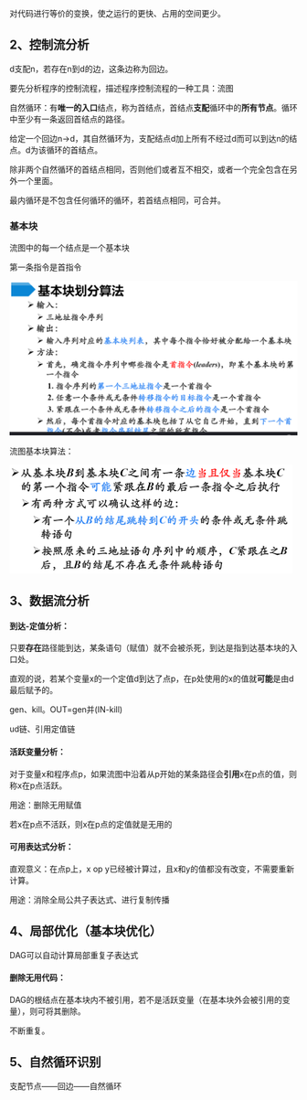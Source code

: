 对代码进行等价的变换，使之运行的更快、占用的空间更少。

## 2、控制流分析

d支配n，若存在n到d的边，这条边称为回边。

要先分析程序的控制流程，描述程序控制流程的一种工具：流图

自然循环：有**唯一的入口**结点，称为首结点，首结点**支配**循环中的**所有节点**。循环中至少有一条返回首结点的路径。

给定一个回边n→d，其自然循环为，支配结点d加上所有不经过d而可以到达n的结点。d为该循环的首结点。

除非两个自然循环的首结点相同，否则他们或者互不相交，或者一个完全包含在另外一个里面。

最内循环是不包含任何循环的循环，若首结点相同，可合并。

### 基本块

流图中的每一个结点是一个基本块

第一条指令是首指令

<img src="chapter10 代码优化.assets/image-20210526235003549.png" alt="image-20210526235003549" style="zoom:50%;" />

流图基本块算法：

<img src="chapter10 代码优化.assets/image-20210527002525813.png" alt="image-20210527002525813" style="zoom:50%;" />

## 3、数据流分析

#### 到达-定值分析：

只要**存在**路径能到达，某条语句（赋值）就不会被杀死，到达是指到达基本块的入口处。

直观的说，若某个变量x的一个定值d到达了点p，在p处使用的x的值就**可能**是由d最后赋予的。

gen、kill。OUT=gen并(IN-kill)

ud链、引用定值链

#### 活跃变量分析：

对于变量x和程序点p，如果流图中沿着从p开始的某条路径会**引用**x在p点的值，则称x在p点活跃。

用途：删除无用赋值

若x在p点不活跃，则x在p点的定值就是无用的

#### 可用表达式分析：

直观意义：在点p上，x op y已经被计算过，且x和y的值都没有改变，不需要重新计算。

用途：消除全局公共子表达式、进行复制传播

## 4、局部优化（基本块优化）

DAG可以自动计算局部重复子表达式

#### 删除无用代码：

DAG的根结点在基本块内不被引用，若不是活跃变量（在基本块外会被引用的变量），则可将其删除。

不断重复。

## 5、自然循环识别

支配节点——回边——自然循环